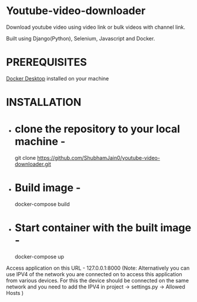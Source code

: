 # Youtube-video-downloader
Download youtube video using video link or bulk videos with channel link.

Built using Django(Python), Selenium, Javascript and Docker.

# PREREQUISITES

[Docker Desktop](https://www.docker.com/products/docker-desktop/) installed on your machine

# INSTALLATION
- # clone the repository to your local machine -

  git clone https://github.com/ShubhamJain0/youtube-video-downloader.git

- # Build image -

  docker-compose build

- # Start container with the built image - 

  docker-compose up



Access application on this URL - 127.0.0.1:8000 
(Note: Alternatively you can use IPV4 of the network you are connected on to access this application from various devices. For this the device should be connected on the same network and you need to add the IPV4 in project -> settings.py -> Allowed Hosts )